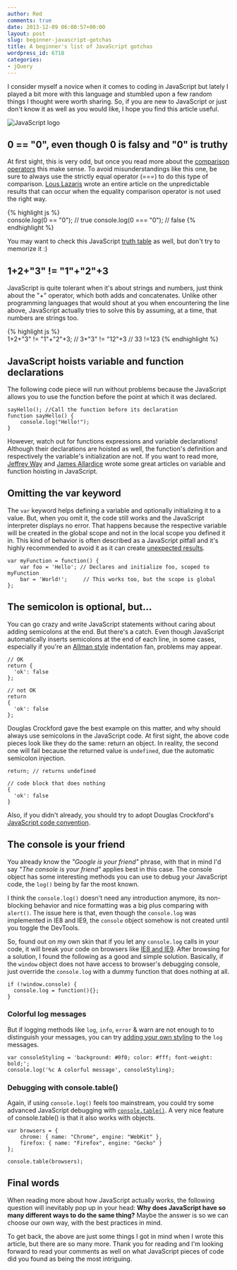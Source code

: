 ```yaml
---
author: Red
comments: true
date: 2013-12-09 06:00:57+00:00
layout: post
slug: beginner-javascript-gotchas
title: A beginner's list of JavaScript gotchas
wordpress_id: 6718
categories:
- jQuery
---
```


I consider myself a novice when it comes to coding in JavaScript but lately I played a bit more with this language and stumbled upon a few random things I thought were worth sharing. So, if you are new to JavaScript or just don't know it as well as you would like, I hope you find this article useful.

![JavaScript logo](http://www.red-team-design.com/wp-content/uploads/2013/11/JavaScript-gotchas.png)

<!-- more -->



## 0 == "0", even though 0 is falsy and "0" is truthy


At first sight, this is very odd, but once you read more about the [comparison operators](https://developer.mozilla.org/en-US/docs/Web/JavaScript/Reference/Operators/Comparison_Operators) this make sense. To avoid misunderstandings like this one, be sure to always use the strictly equal operator (===) to do this type of comparison. [Lous Lazaris](http://www.impressivewebs.com/why-use-triple-equals-javascipt/) wrote an entire article on the unpredictable results that can occur when the equality comparison operator is not used the right way.

    
{% highlight js %}    
console.log(0 == "0"); // true
console.log(0 === "0"); // false
{% endhighlight %}    



You may want to check this JavaScript [truth table](http://zero.milosz.ca/) as well, but don't try to memorize it :)



## 1+2+"3" != "1"+"2"+3


JavaScript is quite tolerant when it's about strings and numbers, just think about the "+" operator, which both adds and concatenates. Unlike other programming languages that would shout at you when encountering the line above, JavaScript actually tries to solve this by assuming, at a time, that numbers are strings too. 

    
{% highlight js %}    
    1+2+"3" != "1"+"2"+3; 
    // 3+"3" != "12"+3
    // 33 !=123
{% endhighlight %}    





## JavaScript hoists variable and function declarations


The following code piece will run without problems because the JavaScript allows you to use the function before the point at which it was declared.

    
    
    sayHello(); //Call the function before its declaration
    function sayHello() {
        console.log("Hello!");
    }
    



However, watch out for functions expressions and variable declarations! Although their declarations are hoisted as well, the function's definition and respectively the variable's initialization are not. If you want to read more, [Jeffrey Way](http://net.tutsplus.com/tutorials/javascript-ajax/quick-tip-javascript-hoisting-explained/) and [James Allardice](http://jamesallardice.com/explaining-function-and-variable-hoisting-in-javascript/) wrote some great articles on variable and function hoisting in JavaScript.



## Omitting the var keyword


The `var` keyword helps defining a variable and optionally initializing it to a value. But, when you omit it, the code still works and the JavaScript interpreter displays no error. That happens because the respective variable will be created in the global scope and not in the local scope you defined it in. This kind of behavior is often described as a JavaScript pitfall and it's highly recommended to avoid it as it can create [unexpected results](http://answers.oreilly.com/topic/2076-why-you-should-use-the-var-keyword-in-javascript/).


    
    
    var myFunction = function() {  
        var foo = 'Hello'; // Declares and initialize foo, scoped to myFunction
        bar = 'World!';     // This works too, but the scope is global
    };
    





## The semicolon is optional, but...


You can go crazy and write JavaScript statements without caring about adding semicolons at the end. But there's a catch. Even though JavaScript automatically inserts semicolons at the end of each line, in some cases, especially if you're an [Allman style](http://en.wikipedia.org/wiki/Indent_style) indentation fan, problems may appear.


    
    
    // OK
    return {
      'ok': false
    };
    
    // not OK
    return
    {
      'ok': false
    };
    



Douglas Crockford gave the best example on this matter, and why should always use semicolons in the JavaScript code. At first sight, the above code pieces look like they do the same: return an object. In reality, the second one will fail because the returned value is `undefined`, due the automatic semicolon injection.


    
    
    return; // returns undefined
    
    // code block that does nothing
    { 
      'ok': false
    }
    



Also, if you didn't already, you should try to adopt Douglas Crockford's [JavaScript code convention](http://javascript.crockford.com/code.html).



## The console is your friend



You already know the _"Google is your friend"_ phrase, with that in mind I'd say _"The console is your friend"_ applies best in this case. The console object has some interesting methods you can use to debug your JavaScript code, the `log()` being by far the most known.

I think the `console.log()` doesn't need any introduction anymore, its non-blocking behavior and nice formatting was a big plus comparing with `alert()`. The issue here is that, even though the `console.log` was implemented in IE8 and IE9, the `console` object somehow is not created until you toggle the DevTools.

So, found out on my own skin that if you let any `console.log` calls in your code, it will break your code on browsers like [IE8 and IE9](http://www.red-team-design.com/how-to-solve-common-ie-bugs). After browsing for a solution, I found the following as a good and simple solution. Basically, if the `window` object does not have access to browser's debugging console, just override the `console.log` with a dummy function that does nothing at all. 

    
    
    if (!window.console) { 
      console.log = function(){};
    }
    





### Colorful log messages


But if logging methods like `log`, `info`, `error` & warn are not enough to to distinguish your messages, you can try [adding your own styling](https://coderwall.com/p/fskzdw) to the `log` messages.


    
    
    var consoleStyling = 'background: #0f0; color: #fff; font-weight: bold;';
    console.log('%c A colorful message', consoleStyling);
    





### Debugging with console.table()


Again, if using `console.log()` feels too mainstream, you could try some advanced JavaScript debugging with [`console.table()`](http://blog.mariusschulz.com/2013/11/13/advanced-javascript-debugging-with-consoletable). A very nice feature of console.table() is that it also works with objects.


    
    
    var browsers = {
        chrome: { name: "Chrome", engine: "WebKit" },
        firefox: { name: "Firefox", engine: "Gecko" }
    };
    
    console.table(browsers);
    





## Final words



When reading more about how JavaScript actually works, the following question will inevitably pop up in your head: **Why does JavaScript have so many different ways to do the same thing?** Maybe the answer is so we can choose our own way, with the best practices in mind.

To get back, the above are just some things I got in mind when I wrote this article, but there are so many more. Thank you for reading and I'm looking forward to read your comments as well on what JavaScript pieces of code did you found as being the most intriguing.

